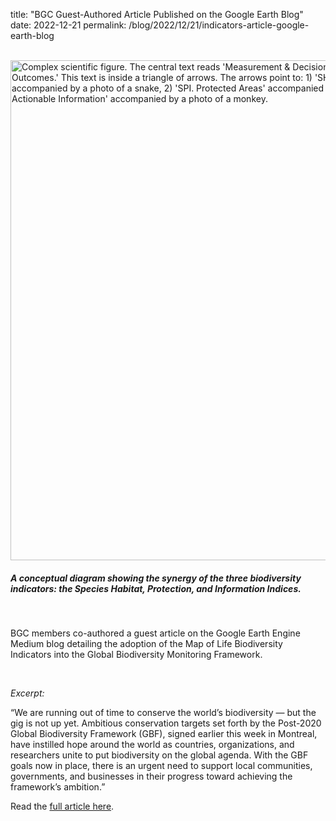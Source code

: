 title: "BGC Guest-Authored Article Published on the Google Earth Blog"
date: 2022-12-21
permalink: /blog/2022/12/21/indicators-article-google-earth-blog


<br />

<div class="row padded">
    <div class="col-md-12 padded">
        <img class="center-block" alt="Complex scientific figure. The central text reads 'Measurement & Decision Support for Achieving Biodiversity Outcomes.' This text is inside a triangle of arrows. The arrows point to: 1) 'SHI. Ecosystems and Species Populations' accompanied by a photo of a snake, 2) 'SPI. Protected Areas' accompanied by a photo of a toucan, and 3) 'SII. Actionable Information' accompanied by a photo of a monkey." src="https://mapoflife.github.io/landing/assets/content_static/blog/2022-12-21/indicators_figure_google_earth.png" width="800px" />
        <div class="caption centered"><h5><em>A conceptual diagram showing the synergy of the three biodiversity indicators: the Species Habitat, Protection, and Information Indices.</em></h5></div>
    </div>
</div>


<br />

BGC members co-authored a guest article on the Google Earth Engine Medium blog detailing the adoption of the Map of Life Biodiversity Indicators into the Global Biodiversity Monitoring Framework.

<br />

<em>Excerpt:</em>

“We are running out of time to conserve the world’s biodiversity — but the gig is not up yet. Ambitious conservation targets set forth by the Post-2020 Global Biodiversity Framework (GBF), signed earlier this week in Montreal, have instilled hope around the world as countries, organizations, and researchers unite to put biodiversity on the global agenda. With the GBF goals now in place, there is an urgent need to support local communities, governments, and businesses in their progress toward achieving the framework’s ambition.”

Read the [full article here](https://medium.com/google-earth/map-of-life-indicators-adopted-in-un-biodiversity-framework-c91e2967c2f6).